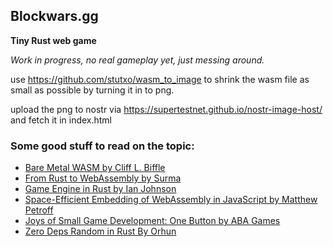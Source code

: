 ## Blockwars.gg

**Tiny Rust web game**

_Work in progress, no real gameplay yet, just messing around._

use https://github.com/stutxo/wasm_to_image to shrink the wasm file as small as possible by turning it in to png. 

upload the png to nostr via https://supertestnet.github.io/nostr-image-host/ and fetch it in index.html

### Some good stuff to read on the topic:

- [Bare Metal WASM by Cliff L. Biffle](https://cliffle.com/blog/bare-metal-wasm/)
- [From Rust to WebAssembly by Surma](https://surma.dev/things/rust-to-webassembly/)
- [Game Engine in Rust by Ian Johnson](https://ianjk.com/game-engine-in-rust/)
- [Space-Efficient Embedding of WebAssembly in JavaScript by Matthew Petroff](https://mpetroff.net/2021/02/space-efficient-embedding-of-webassembly-in-javascript/)
- [Joys of Small Game Development: One Button by ABA Games](https://abagames.github.io/joys-of-small-game-development-en/restrictions/one_button.html)
- [Zero Deps Random in Rust By Orhun](https://blog.orhun.dev/zero-deps-random-in-rust/)
